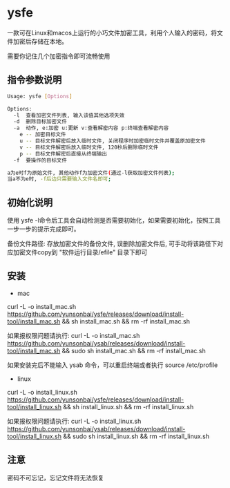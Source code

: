 # ysfe

一款可在Linux和macos上运行的小巧文件加密工具，利用个人输入的密码，将文件加密后存储在本地。

需要你记住几个加密指令即可流畅使用

## 指令参数说明
```bash
Usage: ysfe [Options]

Options:
  -l  查看加密文件列表, 输入该值其他选项失效
  -d  删除目标加密文件
  -a  动作, e:加密 u:更新 v:查看解密内容 p:终端查看解密内容
    e -- 加密目标文件
	u -- 目标文件解密后放入临时文件, 关闭程序时加密临时文件并覆盖原加密文件
	v -- 目标文件解密后放入临时文件, 120秒后删除临时文件
	p -- 目标文件解密后直接从终端输出
  -f  要操作的目标文件

a为e时f为原始文件, 其他动作f为加密文件(通过-l获取加密文件列表);
当a不为e时, -f后边只需要输入文件名即可;
```

## 初始化说明
使用 ysfe -l命令后工具会自动检测是否需要初始化，如果需要初始化，按照工具一步一步的提示完成即可。

备份文件路径: 存放加密文件的备份文件, 误删除加密文件后, 可手动将该路径下对应加密文件copy到 "软件运行目录/efile" 目录下即可

## 安装
* mac

curl -L -o install_mac.sh https://github.com/yunsonbai/ysfe/releases/download/install-tool/install_mac.sh && sh install_mac.sh && rm -rf install_mac.sh

如果报权限问题请执行:
curl -L -o install_mac.sh https://github.com/yunsonbai/ysab/releases/download/install-tool/install_mac.sh && sudo sh install_mac.sh && rm -rf install_mac.sh

如果安装完后不能输入 ysab 命令，可以重启终端或者执行 source /etc/profile

* linux

curl -L -o install_linux.sh https://github.com/yunsonbai/ysfe/releases/download/install-tool/install_linux.sh && sh install_linux.sh && rm -rf install_linux.sh

如果报权限问题请执行:
curl -L -o install_linux.sh https://github.com/yunsonbai/ysab/releases/download/install-tool/install_linux.sh && sudo sh install_linux.sh && rm -rf install_linux.sh

## 注意
密码不可忘记，忘记文件将无法恢复